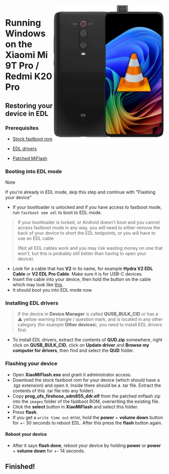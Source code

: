 <img align="right" src="https://github.com/new-WoA-Raphael/woa-raphael/blob/main/media/raphaelbutnotass.png" width="350" alt="Windows 11 running on a Redmi K20 Pro">

# Running Windows on the Xiaomi Mi 9T Pro / Redmi K20 Pro

## Restoring your device in EDL

### Prerequisites
- [Stock fastboot rom](http://xmfirmwareupdater.com/miui/raphael/)

- [EDL drivers](https://github.com/new-WoA-Raphael/woa-raphael/releases/download/Files/QUD.zip)

- [Patched MiFlash](https://github.com/new-WoA-Raphael/woa-raphael/releases/download/Files/PatchedMiflashRaphael.zip)

### Booting into EDL mode
> [!Note]
> If you're already in EDL mode, skip this step and continue with "Flashing your device"
- If your bootloader is unlocked and if you have access to fastboot mode, run ```fastboot oem edl``` to boot to EDL mode.

> If your bootloader is locked, or Android doesn't boot and you cannot access fastboot mode in any way, you will need to either remove the back of your device to short the EDL testpoints, or you will have to use an EDL cable
>
> (Not all EDL cables work and you may risk wasting money on one that won't, but this is probably still better than having to open your device).
- Look for a cable that has **V2** in its name, for example **Hydra V2 EDL Cable** or **V2 EDL Pro Cable**. Make sure it is for USB-C devices.
- Insert the cable into your device, then hold the button on the cable which may look like [this](https://t.me/nabuwoa/204867).
- It should boot you into EDL mode now.

### Installing EDL drivers
> If the device in **Device Manager** is called **QUSB_BULK_CID** or has a ⚠️ yellow warning triangle / question mark, and is located in any other category (for example **Other devices**), you need to install EDL drivers first.
- To install EDL drivers, extract the contents of **QUD.zip** somewhere, right click on **QUSB_BULK_CID**, click on **Update driver** and **Browse my computer for drivers**, then find and select the **QUD** folder.

### Flashing your device
- Open **XiaoMiFlash.exe** and grant it administrator access.
- Download the stock fastboot rom for your device (which should have a .tgz extension) and open it. Inside there should be a .tar file. Extract the contents of this .tar file into any folder).
- Copy **prog_ufs_firehose_sdm855_ddr.elf** from the patched miflash zip into the `images` folder of the fastboot ROM, overwriting the existing file.
- Click the **select** button in **XiaoMiFlash** and select this folder.
- Press **flash**.
- If you get a `write time out` error, hold the **power** + **volume down** button for +- 30 seconds to reboot EDL. After this press the **flash** button again.

#### Reboot your device
- After it says **flash done**, reboot your device by holding **power** or **power** + **volume down** for +- 14 seconds.


## Finished!















